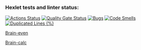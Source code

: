### Hexlet tests and linter status:
[![Actions Status](https://github.com/grekys84/python-project-49/actions/workflows/hexlet-check.yml/badge.svg)](https://github.com/grekys84/python-project-49/actions)
[![Quality Gate Status](https://sonarcloud.io/api/project_badges/measure?project=grekys84_python-project-49&metric=alert_status)](https://sonarcloud.io/summary/new_code?id=grekys84_python-project-49)
[![Bugs](https://sonarcloud.io/api/project_badges/measure?project=grekys84_python-project-49&metric=bugs)](https://sonarcloud.io/summary/new_code?id=grekys84_python-project-49)
[![Code Smells](https://sonarcloud.io/api/project_badges/measure?project=grekys84_python-project-49&metric=code_smells)](https://sonarcloud.io/summary/new_code?id=grekys84_python-project-49)
[![Duplicated Lines (%)](https://sonarcloud.io/api/project_badges/measure?project=grekys84_python-project-49&metric=duplicated_lines_density)](https://sonarcloud.io/summary/new_code?id=grekys84_python-project-49)

[Brain-even](https://asciinema.org/a/yIfIuWw4Ip230qZJSsEJ8xYeF)

[Brain-calc](https://asciinema.org/a/oomQx6TmRcvGQcPF8KJ69B7uM)
